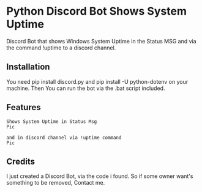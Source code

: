 # Python Discord Bot Shows System Uptime
Discord Bot that shows Windows System Uptime in the Status MSG and via the command !uptime to a discord channel.

**Installation**
------------------
You need pip install discord.py and pip install -U python-dotenv on your machine. Then You can run the bot via the .bat script included.

**Features**
------------------
```
Shows System Uptime in Status Msg
Pic

and in discord channel via !uptime command
Pic
```
**Credits**
------------------
I just created a Discord Bot, via the code i found.  So if some owner want's something to be removed, Contact me.
